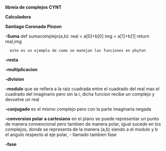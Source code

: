 **libreia de complejos CYNT**

**Calculadora**

**Santiago Coronado Pinzon**


**-Suma**
      def sumacomplejo(a,b):
      real = a[0]+b[0]
      img = a[1]+b[1]
      return real,img

      este es un ejemplo de como se manejan las funciones en phyton


**-resta**


**-multiplicacion**


**-division**

**-modulo**
que se refiera a la raiz cuadrada entre el cuadrado del real mas el cuadrado del imaginario pero sin la i, dicha funcion recibe un complejo y devuelve un real

**-conjugado**
 es el mismo complejo pero con la parte imaginaria negada
 
**-conversion polar a cartesiano**
  en el plano se puede representar un punto de manera convencional pero tambien de manera polar, igual sucede en los complejos, donde se representa de la manera (a,b) siendo a el modulo y b el angulo respecto al eje polar, - 
  llamado tambien fase
  
**-fase**

